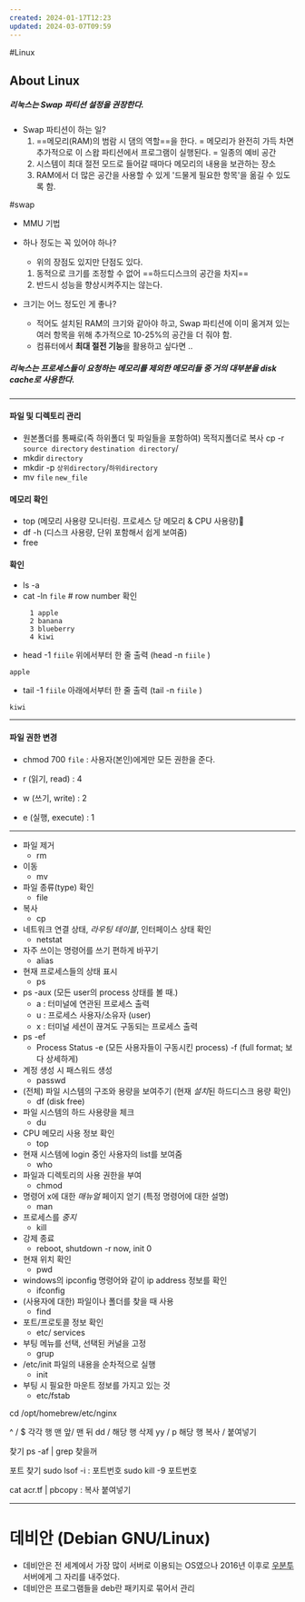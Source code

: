 ```yaml
---
created: 2024-01-17T12:23
updated: 2024-03-07T09:59
---
```

#Linux
## About Linux
##### 리눅스는 Swap 파티션 설정을 권장한다.

- Swap 파티션이 하는 일? 
	1. ==메모리(RAM)의 범람 시 댐의 역할==을 한다. = 메모리가 완전히 가득 차면 추가적으로 이 스왑 파티션에서 프로그램이 실행된다. = 일종의 예비 공간
	2. 시스템이 최대 절전 모드로 들어갈 때마다 메모리의 내용을 보관하는 장소
	3. RAM에서 더 많은 공간을 사용할 수 있게 '드물게 필요한 항목'을 옮길 수 있도록 함.

#swap

- MMU 기법


- 하나 정도는 꼭 있어야 하나?
	- 위의 장점도 있지만 단점도 있다.
	1. 동적으로 크기를 조정할 수 없어 ==하드디스크의 공간을 차지==
	2. 반드시 성능을 향상시켜주지는 않는다.

- 크기는 어느 정도인 게 좋나?
	- 적어도 설치된 RAM의 크기와 같아야 하고, Swap 파티션에 이미 옮겨져 있는 여러 항목을 위해 추가적으로 10-25%의 공간을 더 줘야 함.
	- 컴퓨터에서 **최대 절전 기능**을 활용하고 싶다면 ..

##### 리눅스는 프로세스들이 요청하는 메모리를 제외한 메모리들 중 거의 대부분을 disk cache로 사용한다.

---
#### 파일 및 디렉토리 관리
- 원본폴더를 통째로(즉 하위폴더 및 파일들을 포함하여) 목적지폴더로 복사
	cp -r `source directory` `destination directory`/
- mkdir `directory`
- mkdir -p `상위directory`/`하위directory`
- mv `file` `new_file`

#### 메모리 확인
- top (메모리 사용량 모니터링. 프로세스 당 메모리 & CPU 사용량)
- df -h (디스크 사용량, 단위 포함해서 쉽게 보여줌)
- free

#### 확인
- ls -a
- cat -ln `file` # row number 확인
```vim
     1 apple
     2 banana
     3 blueberry
     4 kiwi
```
- head -1 `fiile`
위에서부터 한 줄 출력 (head -n `fiile` )
```vim
apple
```

- tail -1 `fiile`
아래에서부터 한 줄 출력 (tail -n `fiile` )
```vim
kiwi
```

---
#### 파일 권한 변경
- chmod 700 `file` 
	: 사용자(본인)에게만 모든 권한을 준다.

- r (읽기, read) : 4
- w (쓰기, write) : 2
- e (실행, execute) : 1

---
- 파일 제거
	- rm
- 이동 
	- mv
- 파일 종류(type) 확인
	- file
- 복사
	- cp
- 네트워크 연결 상태, *라우팅 테이블*, 인터페이스 상태 확인
	- netstat
- 자주 쓰이는 명령어를 쓰기 편하게 바꾸기 
	- alias
- 현재 프로세스들의 상태 표시
	- ps
- ps -aux (모든 user의 process 상태를 볼 때.)
	- a : 터미널에 연관된 프로세스 출력
	- u : 프로세스 사용자/소유자 (user)
	- x : 터미널 세션이 끊겨도 구동되는 프로세스 출력
- ps -ef
	- Process Status -e (모든 사용자들이 구동시킨 process) -f (full format; 보다 상세하게)
- 계정 생성 시 패스워드 생성
	- passwd
- (전체) 파일 시스템의 구조와 용량을 보여주기 (현재 *설치*된 하드디스크 용량 확인)
	- df (disk free)
- 파일 시스템의 하드 사용량을 체크
	- du
- CPU 메모리 사용 정보 확인
	- top
- 현재 시스템에 login 중인 사용자의 list를 보여줌
	- who
- 파일과 디렉토리의 사용 권한을 부여
	- chmod
- 명령어 x에 대한 *매뉴얼* 페이지 얻기 (특정 명령어에 대한 설명)
	- man
- 프로세스를 *중지*
	- kill
- 강제 종료
	- reboot, shutdown -r now, init 0
- 현재 위치 확인 
	- pwd
- windows의 ipconfig 명령어와 같이 ip address 정보를 확인
	- ifconfig
- (사용자에 대한) 파일이나 폴더를 찾을 때 사용
	- find
- 포트/프로토콜 정보 확인
	- etc/ services
- 부팅 메뉴를 선택, 선택된 커널을 고정 
	- grup
- /etc/init 파일의 내용을 순차적으로 실행
	- init
- 부팅 시 필요한 마운트 정보를 가지고 있는 것
	- etc/fstab



cd /opt/homebrew/etc/nginx 

^ / $ 각각 행 맨 앞/ 맨 뒤
dd / 해당 행 삭제
yy / p 해당 행 복사 / 붙여넣기

찾기
ps -af | grep 찾을꺼

포트 찾기
sudo lsof -i : 포트번호
sudo kill -9 포트번호

cat acr.tf | pbcopy : 복사 붙여넣기

---
# 데비안 (Debian GNU/Linux)


- 데비안은 전 세계에서 가장 많이 서버로 이용되는 OS였으나 2016년 이후로 [우분투](https://namu.wiki/w/%EC%9A%B0%EB%B6%84%ED%88%AC "우분투")서버에게 그 자리를 내주었다.
- 데비안은 프로그램들을 deb란 패키지로 묶어서 관리